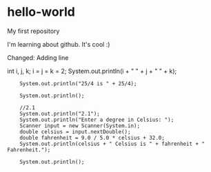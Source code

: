 # hello-world
My first repository

I'm learning about github. It's cool :)

Changed: Adding line


int i, j, k;
		i = j = k = 2;
		System.out.println(i + " " + j + " " + k);

		System.out.println("25/4 is " + 25/4);

		System.out.println();

		//2.1 
		System.out.println("2.1");
		System.out.println("Enter a degree in Celsius: ");
		Scanner input = new Scanner(System.in);
		double celsius = input.nextDouble();
		double fahrenheit = 9.0 / 5.0 * celsius + 32.0;
		System.out.println(celsius + " Celsius is " + fahrenheit + " Fahrenheit.");

		System.out.println();

		
